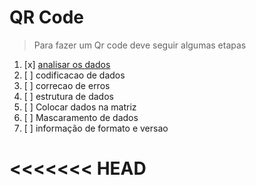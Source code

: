 # QR Code
> Para fazer um Qr code deve seguir algumas etapas
 1. [x] [analisar os  dados](etapas/1_analise_de_dados/etapa1.md)
 2. [ ] codificacao de dados
 3. [ ] correcao de erros
 4. [ ] estrutura de dados
 5. [ ] Colocar dados na matriz
 6. [ ] Mascaramento de dados
 7. [ ] informação de formato e  versao





<<<<<<< HEAD
=======
